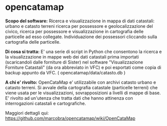# opencatamap
**Scopo del software:** Ricerca e visualizzazione in mappa di dati catastali: urbano e catasto terreni
ricerca per possessore e geolocalizzazione del civico, ricerca per possessore e visualizzazione in cartografia delle particelle ad esso collegate. Individuazione dei possessori cliccando sulla cartografia delle particelle.

**Di cosa si tratta:** E' una serie di script in Python che consentono la ricerca e la visualizzazione in mappe web
dei dati catastali prima importati (scaricandoli dalle forniture di Sister) nel software "Visualizzazione Forniture Catastali" (da ora abbreviato in VFC) e poi esportati come copia di backup appunto da VFC. ( opencatamap/data/catasto.db )

**A chi e' rivolto:**
OpenCataMap e' utilizzabile con archivi catasto urbano e catasto terreni.
Si avvale della cartografia catastale (particelle terreni) che viene usata per le visualizzazioni, sovrapposizioni a livelli di mappe di base.
E' rivolto ad un'utenza che tratta dati che hanno attinenza con interrogazioni catastali e cartografiche.

Maggiori dettagli qui: https://github.com/marcobra/opencatamap/wiki/OpenCataMap

